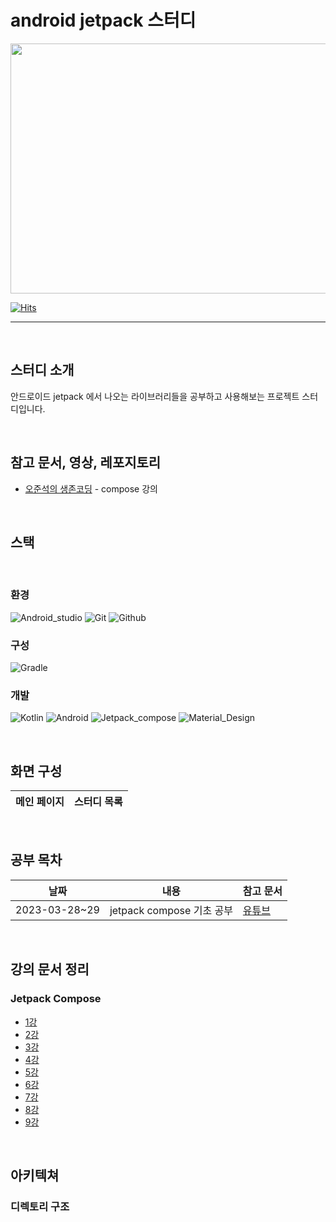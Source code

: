 # android jetpack 스터디

<p align="center"><img src="https://developer.android.com/images/hero-assets/android-jetpack.svg" height="400px" width="600px"></p>

[![Hits](https://hits.seeyoufarm.com/api/count/incr/badge.svg?url=https%3A%2F%2Fgithub.com%2FcookieCornSoup&count_bg=%2379C83D&title_bg=%23555555&icon=&icon_color=%23E7E7E7&title=hits&edge_flat=false)](https://hits.seeyoufarm.com)

---

<br/>

## 스터디 소개

안드로이드 jetpack 에서 나오는 라이브러리들을 공부하고 사용해보는 프로젝트 스터디입니다.

<br/>
   
## 참고 문서, 영상, 레포지토리

* [오준석의 생존코딩](https://www.youtube.com/@survivalcoding) - compose 강의


<br/>

## 스택

<br/>

### 환경   

![Android_studio](https://img.shields.io/badge/Android%20Studio-3DDC84?style=for-the-badge&logo=Android%20Studio&logoColor=white")
![Git](https://img.shields.io/badge/Git-F05032?style=for-the-badge&logo=Git&logoColor=white)
![Github](https://img.shields.io/badge/GitHub-181717?style=for-the-badge&logo=GitHub&logoColor=white)
   
### 구성

![Gradle](https://img.shields.io/badge/Gradle-02303A?style=for-the-badge&logo=Gradle&logoColor=white)
   
### 개발
   
![Kotlin](https://img.shields.io/badge/Kotlin-7F52FF?style=for-the-badge&logo=Kotlin&logoColor=white)
![Android](https://img.shields.io/badge/Android-3DDC84?style=for-the-badge&logo=Android&logoColor=white)
![Jetpack_compose](https://img.shields.io/badge/Jetpack%20Compose-4285F4?style=for-the-badge&logo=Jetpack%20Compose&logoColor=white)
![Material_Design](https://img.shields.io/badge/Material%20Design-757575?style=for-the-badge&logo=Material%20Design&logoColor=white)

<br/>
   
## 화면 구성

| 메인 페이지 | 스터디 목록 |
|--------|--------|

<br/>

## 공부 목차

| 날짜            | 내용                    | 참고 문서                                                                                      |
|---------------|-----------------------|--------------------------------------------------------------------------------------------|
| 2023-03-28~29 | jetpack compose 기초 공부 | [유튜브](https://www.youtube.com/watch?v=xszyeIWFsGc&list=PLxTmPHxRH3VV8lJq8WSlBAhmV52O2Lu7n) |

<br/>

## 강의 문서 정리

### Jetpack Compose

* [1강](app/src/main/java/com/example/compose/composeStudy/column/1강.md)
* [2강](app/src/main/java/com/example/compose/composeStudy/composable/2강.md)
* [3강](app/src/main/java/com/example/compose/composeStudy/box/3강.md)
* [4강](app/src/main/java/com/example/compose/composeStudy/list/4강.md)
* [5강](app/src/main/java/com/example/compose/composeStudy/image/5강.md)
* [6강](app/src/main/java/com/example/compose/composeStudy/field/6강.md)
* [7강](app/src/main/java/com/example/compose/composeStudy/navigation/7강.md)
* [8강](app/src/main/java/com/example/compose/composeStudy/viewmodel/8강.md)
* [9강](app/src/main/java/com/example/compose/composeStudy/state/9강.md)

<br/>

## 아키텍쳐

### 디렉토리 구조

```bash

```
